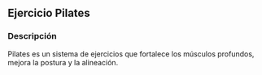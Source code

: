 ## Ejercicio Pilates

### Descripción
Pilates es un sistema de ejercicios que fortalece los músculos profundos, mejora la postura y la alineación.
